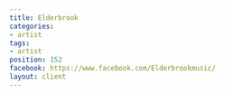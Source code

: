 ```yaml
---
title: Elderbrook
categories:
- artist
tags:
- artist
position: 152
facebook: https://www.facebook.com/Elderbrookmusic/
layout: client
---
```


